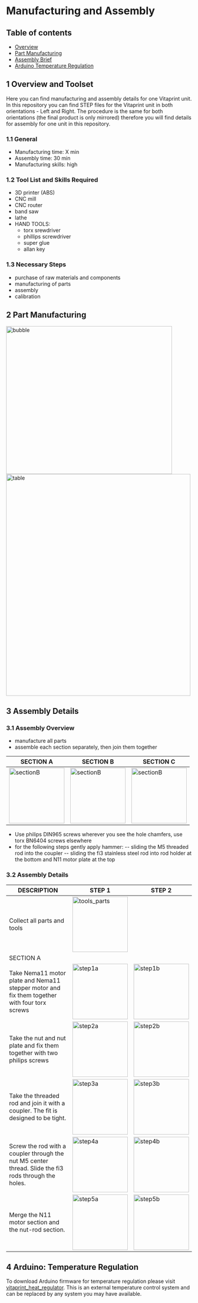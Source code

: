 # Manufacturing and Assembly

## Table of contents
 - [Overview](#OVER)
 - [Part Manufacturing](#MANUFACTURING)
 - [Assembly Brief](#ASSEMBLY)
 - [Arduino Temperature Regulation](#CODE)
 

## 1 Overview and Toolset <a id="OVER"></a>
Here you can find manufacturing and assembly details for one Vitaprint unit. In this repository you can find STEP files for the Vitaprint unit in both orientations - Left and Right. The procedure is the same for both orientations (the final product is only mirrored) therefore you will find details for assembly for one unit in this repository. 

### 1.1 General
- Manufacturing time: X min
- Assembly time: 30 min
- Manufacturing skills: high

### 1.2 Tool List and Skills Required
 - 3D printer (ABS)
 - CNC mill
 - CNC router
 - band saw
 - lathe
 - HAND TOOLS:
   - torx srewdriver
   - phillips screwdriver
   - super glue
   - allan key
 
### 1.3 Necessary Steps
 - purchase of raw materials and components
 - manufacturing of parts
 - assembly
 - calibration
 
## 2 Part Manufacturing <a id="MANUFACTURING"></a>
 <img src="https://cloud.githubusercontent.com/assets/14543226/24997531/3aaafcba-2037-11e7-8800-1aba4ec7eacb.png" alt="bubble" width="450" height="400">

<img src="https://cloud.githubusercontent.com/assets/14543226/24997449/fa3d8c7e-2036-11e7-8a56-a97ed070c891.png" alt="table" width="500" height="600">

## 3 Assembly Details <a id="ASSEMBLY"></a>

### 3.1 Assembly Overview
 - manufacture all parts
 - assemble each section separately, then join them together
 
 | SECTION A | SECTION B | SECTION C |
 |-----------|-----------|-----------|
 |<img src="https://cloud.githubusercontent.com/assets/14543226/24998545/c2ab57ce-203a-11e7-9a3c-8f3a5b85e27a.png" alt="sectionB" width= "150" > | <img src="https://cloud.githubusercontent.com/assets/14543226/24998406/4e023a1e-203a-11e7-8f65-00fdcdb5f56f.png" alt="sectionB" width= "150" > |<img src="https://cloud.githubusercontent.com/assets/14543226/24998669/3aab29d4-203b-11e7-93f6-95d102f12aa9.png" alt="sectionB" width= "150">|
 


 - Use philips DIN965 screws wherever you see the hole chamfers, use torx BN6404 screws elsewhere
 - for the following steps gently apply hammer:
   -- sliding the M5 threaded rod into the coupler
   -- sliding the fi3 stainless steel rod into rod holder at the bottom and N11 motor plate at the top

### 3.2 Assembly Details
 | DESCRIPTION | STEP 1 | STEP 2 | 
 |------|-------|-------|
 |Collect all parts and tools|<img src="https://cloud.githubusercontent.com/assets/14543226/25372744/edc79336-2996-11e7-8249-ebf960823e0e.jpg" alt="tools_parts" width= "150" >|
 | SECTION A |
 |Take Nema11 motor plate and Nema11 stepper motor and fix them together with four torx screws|<img src="https://cloud.githubusercontent.com/assets/14543226/25372981/177bbb2a-2998-11e7-8505-06f3d0da0ced.jpg" alt="step1a" width= "150" >|<img src="https://cloud.githubusercontent.com/assets/14543226/25372926/d43add28-2997-11e7-8887-940e12599bcf.jpg" alt="step1b" width= "150" >|
 |Take the nut and nut plate and fix them together with two philips screws|<img src="https://cloud.githubusercontent.com/assets/14543226/25373052/586397b6-2998-11e7-80ab-f0d0bd8c4928.jpg" alt="step2a" width= "150" >|<img src="https://cloud.githubusercontent.com/assets/14543226/25373068/663aa6c2-2998-11e7-84b6-38fa4631825c.jpg" alt="step2b" width= "150" >|
 |Take the threaded rod and join it with a coupler. The fit is designed to be tight.|<img src="https://cloud.githubusercontent.com/assets/14543226/25373374/b5b481ae-2999-11e7-8280-a12f8cc03a00.jpg" alt="step3a" width= "150" >|<img src="https://cloud.githubusercontent.com/assets/14543226/25373386/c3dd8ed8-2999-11e7-8a1a-d0fb3adfce9e.jpg" alt="step3b" width= "150" >|
 |Screw the rod with a coupler through the nut M5 center thread. Slide the fi3 rods through the holes. |<img src="https://cloud.githubusercontent.com/assets/14543226/25376284/e063de72-29a3-11e7-94f8-825f228a2164.jpg" alt="step4a" width= "150" >|<img src="https://cloud.githubusercontent.com/assets/14543226/25376309/f4293236-29a3-11e7-832d-61b2ab6464e1.jpg" alt="step4b" width= "150" >|
  |Merge the N11 motor section and the nut-rod section.|<img src="https://cloud.githubusercontent.com/assets/14543226/25376379/37758f6c-29a4-11e7-9715-d70013bed612.jpg" alt="step5a" width= "150" >|<img src="https://cloud.githubusercontent.com/assets/14543226/25376392/4990475a-29a4-11e7-90a8-45d486ae110b.jpg" alt="step5b" width= "150" >|


## 4 Arduino: Temperature Regulation <a id="CODE"></a>


To download Arduino firmware for temperature regulation please visit [vitaprint_heat_regulator](https://github.com/symbiolab/Vitaprint_heat_regulator). This is an external temperature control system and can be replaced by any system you may have available.


